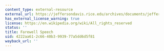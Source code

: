 ```yaml
---
content_type: external-resource
external_url: https://jeffersondavis.rice.edu/archives/documents/jefferson-davis-farewell-address
has_external_license_warning: true
license: https://en.wikipedia.org/wiki/All_rights_reserved
status: ''
title: Farewell Speech
uid: 4222aa61-2c66-40b3-9939-77a5dd6d5f81
wayback_url: ''
---
```


